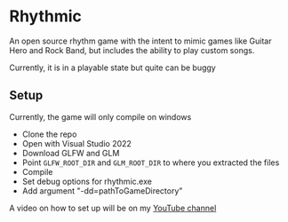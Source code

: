 # Rhythmic
An open source rhythm game with the intent to mimic games like Guitar Hero and Rock Band, but includes the ability to play custom songs.

Currently, it is in a playable state but quite can be buggy

## Setup
Currently, the game will only compile on windows
* Clone the repo
* Open with Visual Studio 2022
* Download GLFW and GLM
* Point `GLFW_ROOT_DIR` and `GLM_ROOT_DIR` to where you extracted the files
* Compile
* Set debug options for rhythmic.exe
* Add argument "-dd=pathToGameDirectory"

A video on how to set up will be on my [YouTube channel](https://www.youtube.com/channel/UC_xX3cy16zFZrJnofXRm_3A)